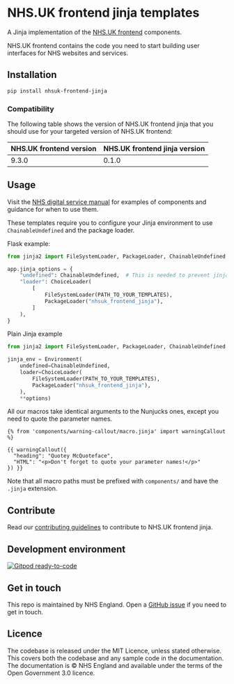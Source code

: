 # NHS.UK frontend jinja templates

A Jinja implementation of the [NHS.UK frontend](https://github.com/nhsuk/nhsuk-frontend) components.

NHS.UK frontend contains the code you need to start building user interfaces for NHS websites and services.

## Installation

```sh
pip install nhsuk-frontend-jinja
```

### Compatibility

The following table shows the version of NHS.UK frontend jinja that you should use for your targeted version of NHS.UK frontend:

| NHS.UK frontend version | NHS.UK frontend jinja version |
| -- | -- |
| 9.3.0 | 0.1.0 |

## Usage

Visit the [NHS digital service manual](https://service-manual.nhs.uk/) for examples of components and guidance for when to use them.

These templates require you to configure your Jinja environment to use `ChainableUndefined` and the package loader.

Flask example:

```python
from jinja2 import FileSystemLoader, PackageLoader, ChainableUndefined

app.jinja_options = {
    "undefined": ChainableUndefined,  # This is needed to prevent jinja from throwing an error when chained parameters are undefined
    "loader": ChoiceLoader(
        [
            FileSystemLoader(PATH_TO_YOUR_TEMPLATES),
            PackageLoader("nhsuk_frontend_jinja"),
        ]
    ),
}
```

Plain Jinja example

```python
from jinja2 import FileSystemLoader, PackageLoader, ChainableUndefined

jinja_env = Environment(
    undefined=ChainableUndefined,
    loader=ChoiceLoader(
        FileSystemLoader(PATH_TO_YOUR_TEMPLATES),
        PackageLoader("nhsuk_frontend_jinja"),
    ),
    **options)
```

All our macros take identical arguments to the Nunjucks ones, except you need to quote the parameter names.

```jinja
{% from 'components/warning-callout/macro.jinja' import warningCallout %}

{{ warningCallout({
  "heading": "Quotey McQuoteface",
  "HTML": "<p>Don't forget to quote your parameter names!</p>"
}) }}
```

Note that all macro paths must be prefixed with `components/` and have the `.jinja` extension.

## Contribute

Read our [contributing guidelines](CONTRIBUTING.md) to contribute to NHS.UK frontend jinja.

## Development environment

[![Gitpod ready-to-code](https://img.shields.io/badge/Gitpod-ready--to--code-blue?logo=gitpod)](https://gitpod.io/#https://github.com/NHSDigital/nhsuk-frontend-jinja)

## Get in touch

This repo is maintained by NHS England.
Open a [GitHub issue](https://github.com/NHSDigital/nhsuk-frontend-digital/issues/new) if you need to get in touch.

## Licence

The codebase is released under the MIT Licence, unless stated otherwise. This covers both the codebase and any sample code in the documentation. The documentation is © NHS England and available under the terms of the Open Government 3.0 licence.
